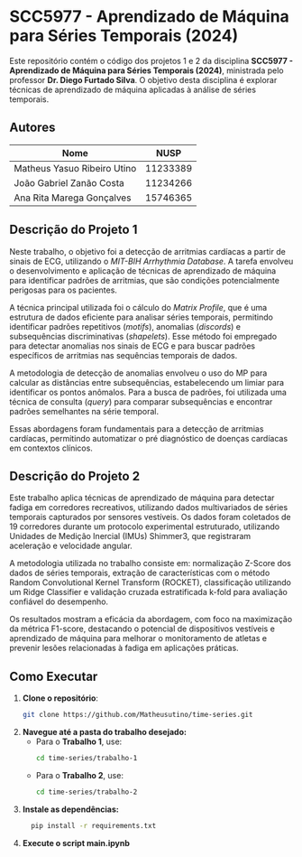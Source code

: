 # SCC5977 - Aprendizado de Máquina para Séries Temporais (2024)

Este repositório contém o código dos projetos 1 e 2 da disciplina **SCC5977 - Aprendizado de Máquina para Séries Temporais (2024)**, ministrada pelo professor **Dr. Diego Furtado Silva**. O objetivo desta disciplina é explorar técnicas de aprendizado de máquina aplicadas à análise de séries temporais.

## Autores

| Nome                                     | NUSP       |
|------------------------------------------|------------|
| Matheus Yasuo Ribeiro Utino              | 11233389   |
| João Gabriel Zanão Costa                | 11234266   |
| Ana Rita Marega Gonçalves                | 15746365   |

## Descrição do Projeto 1

Neste trabalho, o objetivo foi a detecção de arritmias cardíacas a partir de sinais de ECG, utilizando o _MIT-BIH Arrhythmia Database_. A tarefa envolveu o desenvolvimento e aplicação de técnicas de aprendizado de máquina para identificar padrões de arritmias, que são condições potencialmente perigosas para os pacientes.

A técnica principal utilizada foi o cálculo do _Matrix Profile_, que é uma estrutura de dados eficiente para analisar séries temporais, permitindo identificar padrões repetitivos (_motifs_), anomalias (_discords_) e subsequências discriminativas (_shapelets_). Esse método foi empregado para detectar anomalias nos sinais de ECG e para buscar padrões específicos de arritmias nas sequências temporais de dados.

A metodologia de detecção de anomalias envolveu o uso do MP para calcular as distâncias entre subsequências, estabelecendo um limiar para identificar os pontos anômalos. Para a busca de padrões, foi utilizada uma técnica de consulta (_query_) para comparar subsequências e encontrar padrões semelhantes na série temporal.

Essas abordagens foram fundamentais para a detecção de arritmias cardíacas, permitindo automatizar o pré diagnóstico de doenças cardíacas em contextos clínicos.

## Descrição do Projeto 2

Este trabalho aplica técnicas de aprendizado de máquina para detectar fadiga em corredores recreativos, utilizando dados multivariados de séries temporais capturados por sensores vestíveis. Os dados foram coletados de 19 corredores durante um protocolo experimental estruturado, utilizando Unidades de Medição Inercial (IMUs) Shimmer3, que registraram aceleração e velocidade angular.

A metodologia utilizada no trabalho consiste em: normalização Z-Score dos dados de séries temporais, extração de características com o método Random Convolutional Kernel Transform (ROCKET), classificação utilizando um Ridge Classifier e validação cruzada estratificada k-fold para avaliação confiável do desempenho.

Os resultados mostram a eficácia da abordagem, com foco na maximização da métrica F1-score, destacando o potencial de dispositivos vestíveis e aprendizado de máquina para melhorar o monitoramento de atletas e prevenir lesões relacionadas à fadiga em aplicações práticas.

## Como Executar

1. **Clone o repositório**:
   ```bash
   git clone https://github.com/Matheusutino/time-series.git

2. **Navegue até a pasta do trabalho desejado:**
   - Para o **Trabalho 1**, use:
     ```bash
     cd time-series/trabalho-1
     ```
   - Para o **Trabalho 2**, use:
     ```bash
     cd time-series/trabalho-2
     ```
3. **Instale as dependências:**
   ```bash
     pip install -r requirements.txt
4. **Execute o script main.ipynb**

